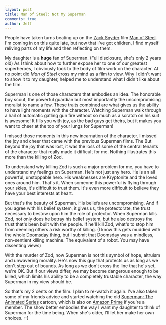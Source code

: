 ```yaml
---
layout: post
title: Man of Steel: Not My Superman
comments: true
author: Jeff
---
```


People have taken turns beating up on the [Zack Snyder](http://www.imdb.com/name/nm0811583/?ref_=tt_ov_dr) film [Man of Steel](http://www.imdb.com/title/tt0770828/?ref_=nv_sr_1). I'm coming in on this quite late, but now that I've got children, I find myself reliving parts of my life and then reflecting on them. 

My daughter is a **huge** fan of Superman. (Full disclosure, she's only 2 years old) As I think about how to further expose her to one of our greatest superheroes, I obviously took to the body of film work on the character. At no point did *Man of Steel* cross my mind as a film to view. Why I didn't want to show it to my daughter, helped me to understand what I didn't like about the film.

Superman is one of those characters that embodies an idea. The honorable boy scout, the powerful guardian but most importantly the uncompromising moralist to name a few. These traits combined are what gives us the ability to have light moments with the character. Watching Superman walk through a hail of automatic gatling gun fire without so much as a scratch on his suit is awesome! It fills you with joy, as the bad guys get theirs, but it makes you want to cheer at the top of your lungs for Superman!

I missed those moments in this new incarnation of the character. I missed the joy and cheer that came with the previous Superman films. The But beyond the joy that was lost, it was the loss of some of the central tenants of the character that really made it difficult for me. Nothing illustrates this more than the killing of Zod.

To understand why killing Zod is such a major problem for me, you have to understand my feelings on Superman. He's not just any hero. He is an all powerful, unstoppable hero. His weaknesses are Kryptonite and the loved ones around him. That's it. When someone this powerful is flying through your skies, it's difficult to trust them. It's even more difficult to believe they have your best interests at heart.

But that's the beauty of Superman. His beliefs are uncompromising. And if you agree with his belief system, it gives us, the protectorate, the trust necessary to bestow upon him the role of protector. When Superman kills Zod, not only does he betray his belief system, but he also destroys the trust that's been built with the people. If he'll kill Zod, what's to stop him from deeming others a risk worthy of killing. (I know this gets muddied with the whole [Doomsday](http://superman.wikia.com/wiki/Doomsday) thing, but I submit that Doomsday was a mindless, non-sentient killing machine. The equivalent of a robot. You may have dissenting views)

With the murder of Zod, now Superman is not this symbol of hope, altruism and unwavering morality. He's now this guy that protects us as long as we don't step out of bounds. As long as we don't cross the line that he's set, we're OK. But if our views differ, we may become dangerous enough to be killed, which limits his ability to be a completely trustable character, the way Superman in my view should be.

So that's my 2 cents on the film. I plan to re-watch it again. I've also taken some of my friends advice and started watching the old [Superman: The Animated Series](http://en.wikipedia.org/wiki/Superman:_The_Animated_Series) cartoon, which is also on [Amazon Prime](http://www.amazon.com/Superman-Last-Son-Krypton-Part/dp/B001BXQ93W/ref=sr_1_1?s=movies-tv&ie=UTF8&qid=1420212757&sr=1-1&keywords=superman+the+animated+series) if you're a member. The show better embodies the way I want my daughter to think of Superman for the time being. When she's older, I'll let her make her own choices. :-)